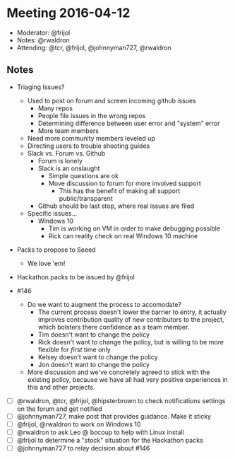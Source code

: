 # Meeting 2016-04-12

- Moderator: @frijol
- Notes: @rwaldron
- Attending: @tcr, @frijol, @johnnyman727, @rwaldron


## Notes

- Triaging Issues?
  - Used to post on forum and screen incoming github issues
    - Many repos
    - People file issues in the wrong repos
    - Determining difference between user error and "system" error
    - More team members 
  - Need more community members leveled up
  - Directing users to trouble shooting guides
  - Slack vs. Forum vs. Github
    - Forum is lonely
    - Slack is an onslaught
      - Simple questions are ok
      - Move discussion to forum for more involved support 
        - This has the benefit of making all support public/transparent
    - Github should be last stop, where real issues are filed
  - Specific issues...
    - Windows 10
      - Tim is working on VM in order to make debugging possible
      - Rick can reality check on real Windows 10 machine

- Packs to propose to Seeed
  - We love 'em!

- Hackathon packs to be issued by @frijol
- #146
  - Do we want to augment the process to accomodate?
    - The current process doesn't lower the barrier to entry, it actually improves contribution quality of new contributors to the project, which bolsters there confidence as a team member. 
    - Tim doesn't want to change the policy
    - Rick doesn't want to change the policy, but is willing to be more flexible for _first_ time only
    - Kelsey doesn't want to change the policy
    - Jon doesn't want to change the policy
  - More discussion and we've concretely agreed to stick with the existing policy, because we have all had very positive experiences in this and other projects. 




- [ ] @rwaldron, @tcr, @frijol, @hipsterbrown to check notifications settings on the forum and get notified
- [ ] @johnnyman727, make post that provides guidance. Make it sticky
- [ ] @frijol, @rwaldron to work on Windows 10
- [ ] @rwaldron to ask Leo @ bocoup to help with Linux install
- [ ] @frijol to determine a "stock" situation for the Hackathon packs
- [ ] @johnnyman727 to relay decision about #146
